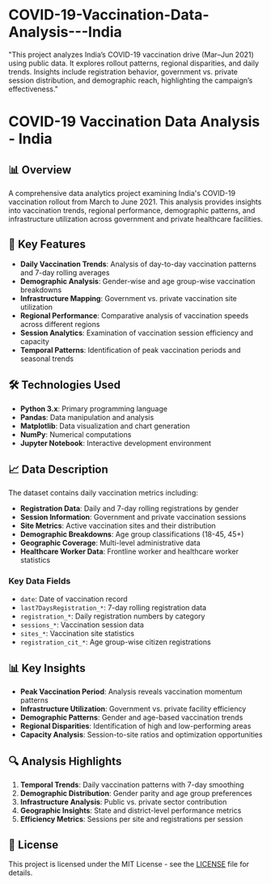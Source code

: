 # COVID-19-Vaccination-Data-Analysis---India
"This project analyzes India’s COVID-19 vaccination drive (Mar–Jun 2021) using public data. It explores rollout patterns, regional disparities, and daily trends. Insights include registration behavior, government vs. private session distribution, and demographic reach, highlighting the campaign’s effectiveness."

# COVID-19 Vaccination Data Analysis - India

## 📊 Overview

A comprehensive data analytics project examining India's COVID-19 vaccination rollout from March to June 2021. This analysis provides insights into vaccination trends, regional performance, demographic patterns, and infrastructure utilization across government and private healthcare facilities.

## 🎯 Key Features

- **Daily Vaccination Trends**: Analysis of day-to-day vaccination patterns and 7-day rolling averages
- **Demographic Analysis**: Gender-wise and age group-wise vaccination breakdowns
- **Infrastructure Mapping**: Government vs. private vaccination site utilization
- **Regional Performance**: Comparative analysis of vaccination speeds across different regions
- **Session Analytics**: Examination of vaccination session efficiency and capacity
- **Temporal Patterns**: Identification of peak vaccination periods and seasonal trends

## 🛠 Technologies Used

- **Python 3.x**: Primary programming language
- **Pandas**: Data manipulation and analysis
- **Matplotlib**: Data visualization and chart generation
- **NumPy**: Numerical computations
- **Jupyter Notebook**: Interactive development environment


## 📈 Data Description

The dataset contains daily vaccination metrics including:

- **Registration Data**: Daily and 7-day rolling registrations by gender
- **Session Information**: Government and private vaccination sessions
- **Site Metrics**: Active vaccination sites and their distribution
- **Demographic Breakdowns**: Age group classifications (18-45, 45+)
- **Geographic Coverage**: Multi-level administrative data
- **Healthcare Worker Data**: Frontline worker and healthcare worker statistics

### Key Data Fields

- `date`: Date of vaccination record
- `last7DaysRegistration_*`: 7-day rolling registration data
- `registration_*`: Daily registration numbers by category
- `sessions_*`: Vaccination session data
- `sites_*`: Vaccination site statistics
- `registration_cit_*`: Age group-wise citizen registrations


## 📊 Key Insights

- **Peak Vaccination Period**: Analysis reveals vaccination momentum patterns
- **Infrastructure Utilization**: Government vs. private facility efficiency
- **Demographic Patterns**: Gender and age-based vaccination trends
- **Regional Disparities**: Identification of high and low-performing areas
- **Capacity Analysis**: Session-to-site ratios and optimization opportunities

## 🔍 Analysis Highlights

1. **Temporal Trends**: Daily vaccination patterns with 7-day smoothing
2. **Demographic Distribution**: Gender parity and age group preferences
3. **Infrastructure Analysis**: Public vs. private sector contribution
4. **Geographic Insights**: State and district-level performance metrics
5. **Efficiency Metrics**: Sessions per site and registrations per session

## 📄 License

This project is licensed under the MIT License - see the [LICENSE](LICENSE) file for details.
